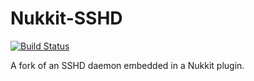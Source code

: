 Nukkit-SSHD
===========

[![Build Status](https://travis-ci.org/Turpster/Nukkit-SSHD.png)](https://travis-ci.org/Turpster/Nukkit-SSHD)

A fork of an SSHD daemon embedded in a Nukkit plugin.
